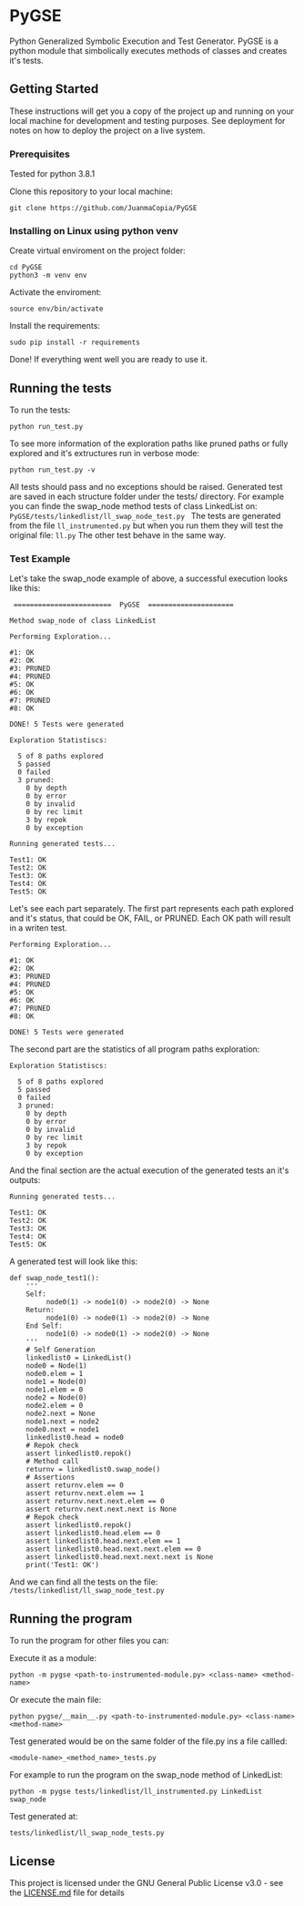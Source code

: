 # PyGSE

Python Generalized Symbolic Execution and Test Generator. PyGSE is a python module that
simbolically executes methods of classes and creates it's tests.

## Getting Started

These instructions will get you a copy of the project up and running on your local machine for development and testing purposes. See deployment for notes on how to deploy the project on a live system.

### Prerequisites

Tested for python 3.8.1

Clone this repository to your local machine:
```
git clone https://github.com/JuanmaCopia/PyGSE
```

### Installing on Linux using python venv

Create virtual enviroment on the project folder:

```
cd PyGSE
python3 -m venv env
```

Activate the enviroment:

```
source env/bin/activate
```

Install the requirements:

```
sudo pip install -r requirements
```

Done! If everything went well you are ready to use it.

## Running the tests

To run the tests:

```
python run_test.py
```

To see more information of the exploration paths like pruned paths or fully explored
and it's extructures run in verbose mode:

```
python run_test.py -v
```

All tests should pass and no exceptions should be raised. Generated test are saved
in each structure folder under the tests/ directory.
For example you can finde the swap_node method tests of class LinkedList on:
```PyGSE/tests/linkedlist/ll_swap_node_test.py ``` The tests are generated from the file ```ll_instrumented.py``` but when you run them they will test the original file: ```ll.py```
The other test behave in the same way.


### Test Example

Let's take the swap_node example of above, a successful execution looks like this:

```
 ========================  PyGSE  =====================

Method swap_node of class LinkedList

Performing Exploration...

#1: OK
#2: OK
#3: PRUNED
#4: PRUNED
#5: OK
#6: OK
#7: PRUNED
#8: OK

DONE! 5 Tests were generated

Exploration Statistiscs:

  5 of 8 paths explored
  5 passed
  0 failed
  3 pruned:
    0 by depth
    0 by error
    0 by invalid
    0 by rec limit
    3 by repok
    0 by exception

Running generated tests...

Test1: OK
Test2: OK
Test3: OK
Test4: OK
Test5: OK
```

Let's see each part separately. The first part represents each path explored and it's
status, that could be OK, FAIL, or PRUNED. Each OK path will result in a writen test.

```
Performing Exploration...

#1: OK
#2: OK
#3: PRUNED
#4: PRUNED
#5: OK
#6: OK
#7: PRUNED
#8: OK

DONE! 5 Tests were generated
```

The second part are the statistics of all program paths exploration:

```
Exploration Statistiscs:

  5 of 8 paths explored
  5 passed
  0 failed
  3 pruned:
    0 by depth
    0 by error
    0 by invalid
    0 by rec limit
    3 by repok
    0 by exception
```

And the final section are the actual execution of the generated tests an it's outputs:

```
Running generated tests...

Test1: OK
Test2: OK
Test3: OK
Test4: OK
Test5: OK
```

A generated test will look like this:

```
def swap_node_test1():
    '''
    Self:
         node0(1) -> node1(0) -> node2(0) -> None
    Return:
         node1(0) -> node0(1) -> node2(0) -> None
    End Self:
         node1(0) -> node0(1) -> node2(0) -> None
    '''
    # Self Generation
    linkedlist0 = LinkedList()
    node0 = Node(1)
    node0.elem = 1
    node1 = Node(0)
    node1.elem = 0
    node2 = Node(0)
    node2.elem = 0
    node2.next = None
    node1.next = node2
    node0.next = node1
    linkedlist0.head = node0
    # Repok check
    assert linkedlist0.repok()
    # Method call
    returnv = linkedlist0.swap_node()
    # Assertions
    assert returnv.elem == 0
    assert returnv.next.elem == 1
    assert returnv.next.next.elem == 0
    assert returnv.next.next.next is None
    # Repok check
    assert linkedlist0.repok()
    assert linkedlist0.head.elem == 0
    assert linkedlist0.head.next.elem == 1
    assert linkedlist0.head.next.next.elem == 0
    assert linkedlist0.head.next.next.next is None
    print('Test1: OK')
```

And we can find all the tests on the file: ```/tests/linkedlist/ll_swap_node_test.py ```

## Running the program

To run the program for other files you can:

Execute it as a module:

```
python -m pygse <path-to-instrumented-module.py> <class-name> <method-name>
```

Or execute the main file:

```
python pygse/__main__.py <path-to-instrumented-module.py> <class-name> <method-name>
```

Test generated would be on the same folder of the file.py ins a file callled:

```
<module-name>_<method_name>_tests.py
```

For example to run the program on the swap_node method of LinkedList:

```
python -m pygse tests/linkedlist/ll_instrumented.py LinkedList swap_node
```

Test generated at:

```
tests/linkedlist/ll_swap_node_tests.py
```

## License

This project is licensed under the GNU General Public License v3.0 - see the [LICENSE.md](LICENSE.md) file for details

